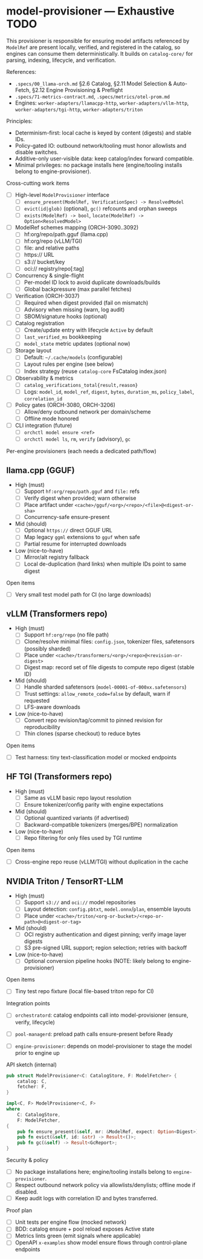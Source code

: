 # model-provisioner — Exhaustive TODO

This provisioner is responsible for ensuring model artifacts referenced by `ModelRef` are present locally, verified, and registered in the catalog, so engines can consume them deterministically. It builds on `catalog-core/` for parsing, indexing, lifecycle, and verification.

References:
- `.specs/00_llama-orch.md` §2.6 Catalog, §2.11 Model Selection & Auto-Fetch, §2.12 Engine Provisioning & Preflight
- `.specs/71-metrics-contract.md`, `.specs/metrics/otel-prom.md`
- Engines: `worker-adapters/llamacpp-http`, `worker-adapters/vllm-http`, `worker-adapters/tgi-http`, `worker-adapters/triton`

Principles:
- Determinism-first: local cache is keyed by content (digests) and stable IDs.
- Policy-gated IO: outbound network/tooling must honor allowlists and disable switches.
- Additive-only user-visible data: keep catalog/index forward compatible.
- Minimal privileges: no package installs here (engine/tooling installs belong to engine-provisioner).

Cross-cutting work items
- [ ] High-level `ModelProvisioner` interface
  - [ ] `ensure_present(ModelRef, VerificationSpec) -> ResolvedModel`
  - [ ] `evict(id|glob)` (optional), `gc()` refcounts and orphan sweeps
  - [ ] `exists(ModelRef) -> bool`, `locate(ModelRef) -> Option<ResolvedModel>`
- [ ] ModelRef schemes mapping (ORCH-3090..3092)
  - [ ] hf:org/repo/path.gguf (llama.cpp)
  - [ ] hf:org/repo (vLLM/TGI)
  - [ ] file: and relative paths
  - [ ] https:// URL
  - [ ] s3:// bucket/key
  - [ ] oci:// registry/repo[:tag]
- [ ] Concurrency & single-flight
  - [ ] Per-model ID lock to avoid duplicate downloads/builds
  - [ ] Global backpressure (max parallel fetches)
- [ ] Verification (ORCH-3037)
  - [ ] Required when digest provided (fail on mismatch)
  - [ ] Advisory when missing (warn, log audit)
  - [ ] SBOM/signature hooks (optional)
- [ ] Catalog registration
  - [ ] Create/update entry with lifecycle `Active` by default
  - [ ] `last_verified_ms` bookkeeping
  - [ ] `model_state` metric updates (optional now)
- [ ] Storage layout
  - [ ] Default: `~/.cache/models` (configurable)
  - [ ] Layout rules per engine (see below)
  - [ ] Index strategy (reuse `catalog-core` FsCatalog index.json)
- [ ] Observability & metrics
  - [ ] `catalog_verifications_total{result,reason}`
  - [ ] Logs: `model_id`, `model_ref`, `digest`, `bytes`, `duration_ms`, `policy_label`, `correlation_id`
- [ ] Policy gates (ORCH-3080, ORCH-3206)
  - [ ] Allow/deny outbound network per domain/scheme
  - [ ] Offline mode honored
- [ ] CLI integration (future)
  - [ ] `orchctl model ensure <ref>`
  - [ ] `orchctl model ls`, `rm`, `verify` (advisory), `gc`

Per-engine provisioners (each needs a dedicated path/flow)

## llama.cpp (GGUF)
- High (must)
  - [ ] Support `hf:org/repo/path.gguf` and `file:` refs
  - [ ] Verify digest when provided; warn otherwise
  - [ ] Place artifact under `<cache>/gguf/<org>/<repo>/<file>@<digest-or-sha>`
  - [ ] Concurrency-safe ensure-present
- Mid (should)
  - [ ] Optional `https://` direct GGUF URL
  - [ ] Map legacy `ggml` extensions to `gguf` when safe
  - [ ] Partial resume for interrupted downloads
- Low (nice-to-have)
  - [ ] Mirror/alt registry fallback
  - [ ] Local de-duplication (hard links) when multiple IDs point to same digest

Open items
- [ ] Very small test model path for CI (no large downloads)

## vLLM (Transformers repo)
- High (must)
  - [ ] Support `hf:org/repo` (no file path)
  - [ ] Clone/resolve minimal files: `config.json`, tokenizer files, safetensors (possibly sharded)
  - [ ] Place under `<cache>/transformers/<org>/<repo>@<revision-or-digest>`
  - [ ] Digest map: record set of file digests to compute repo digest (stable ID)
- Mid (should)
  - [ ] Handle sharded safetensors (`model-00001-of-000xx.safetensors`)
  - [ ] Trust settings: `allow_remote_code=false` by default, warn if requested
  - [ ] LFS-aware downloads
- Low (nice-to-have)
  - [ ] Convert repo revision/tag/commit to pinned revision for reproducibility
  - [ ] Thin clones (sparse checkout) to reduce bytes

Open items
- [ ] Test harness: tiny text-classification model or mocked endpoints

## HF TGI (Transformers repo)
- High (must)
  - [ ] Same as vLLM basic repo layout resolution
  - [ ] Ensure tokenizer/config parity with engine expectations
- Mid (should)
  - [ ] Optional quantized variants (if advertised)
  - [ ] Backward-compatible tokenizers (merges/BPE) normalization
- Low (nice-to-have)
  - [ ] Repo filtering for only files used by TGI runtime

Open items
- [ ] Cross-engine repo reuse (vLLM/TGI) without duplication in the cache

## NVIDIA Triton / TensorRT-LLM
- High (must)
  - [ ] Support `s3://` and `oci://` model repositories
  - [ ] Layout detection: `config.pbtxt`, `model.onnx`/`plan`, ensemble layouts
  - [ ] Place under `<cache>/triton/<org-or-bucket>/<repo-or-path>@<digest-or-tag>`
- Mid (should)
  - [ ] OCI registry authentication and digest pinning; verify image layer digests
  - [ ] S3 pre-signed URL support; region selection; retries with backoff
- Low (nice-to-have)
  - [ ] Optional conversion pipeline hooks (NOTE: likely belong to engine-provisioner)

Open items
- [ ] Tiny test repo fixture (local file-based triton repo for CI)


Integration points
- [ ] `orchestratord`: catalog endpoints call into model-provisioner (ensure, verify, lifecycle)
- [ ] `pool-managerd`: preload path calls ensure-present before Ready
- [ ] `engine-provisioner`: depends on model-provisioner to stage the model prior to engine up


API sketch (internal)
```rust
pub struct ModelProvisioner<C: CatalogStore, F: ModelFetcher> {
    catalog: C,
    fetcher: F,
}

impl<C, F> ModelProvisioner<C, F>
where
    C: CatalogStore,
    F: ModelFetcher,
{
    pub fn ensure_present(&self, mr: &ModelRef, expect: Option<Digest>) -> Result<ResolvedModel>;
    pub fn evict(&self, id: &str) -> Result<()>;
    pub fn gc(&self) -> Result<GcReport>;
}
```

Security & policy
- [ ] No package installations here; engine/tooling installs belong to `engine-provisioner`.
- [ ] Respect outbound network policy via allowlists/denylists; offline mode if disabled.
- [ ] Keep audit logs with correlation ID and bytes transferred.

Proof plan
- [ ] Unit tests per engine flow (mocked network)
- [ ] BDD: catalog ensure + pool reload exposes Active state
- [ ] Metrics lints green (emit signals where applicable)
- [ ] OpenAPI `x-examples` show model ensure flows through control-plane endpoints
